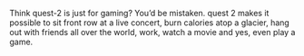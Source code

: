 Think quest-2 is just for gaming? You’d be mistaken. quest 2 makes it possible to sit front row at a live concert, burn calories atop a glacier, hang out with friends all over the world, work, watch a movie and yes, even play a game.
